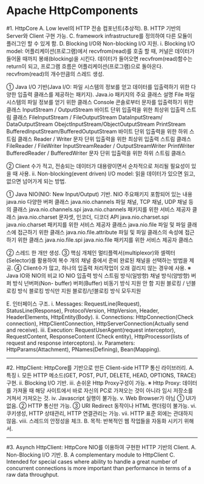 # Apache HttpComponents

#1.	HttpCore
A.	Low level의 HTTP 전송 컴포넌트(추상적).
B.	HTTP 기반의 Server와 Client 구현 가능.
C.	framework infrastructure를 정의하여 다른 모듈이 플러그인 할 수 있게 함.
D.	Blocking I/O와 Non-blocking I/O 지원.
	i.	Blocking I/O model: 어플리케이션(프로그램)에서 recvfrom(read)를 호출 할 때, 커널은 데이터가 들어올 때까지 봉쇄(blocking)을 시킨다. 데이터가 들어오면 recvfrom(read)함수는 return이 되고, 프로그램 흐름은 어플리케이션(프로그램)으로 돌아온다. recvfrom(read)의 개수만큼의 스레드 생성.
	
	
 
①	Java I/O 기반(Java I/O: 파일 시스템의 정보를 얻고 데이터를 입출력하기 위한 다양한 입출력 클래스를 제공하는 패키지).
Java.io 패키지의 주요 클래스	설명
File	파일 시스템의 파일 정보를 얻기 위한 클래스
Console	콘솔로부터 문자를 입출력하기 위한 클래스
InputStream / OutputStream	바이트 단위 입출력을 위한 최상위 입출력 스트림 클래스
FileInputStream / FileOutputStream
DataInputStream/ DataOutputStream
ObejctInputStream/ObjectOutputStream
PrintStream
BufferedInputStream/BufferedOutputStream	바이트 단위 입출력을 위한 하위 스트림 클래스
Reader / Writer	문자 단위 입출력을 위한 최상위 입출력 스트림 클래스
FileReader / FileWriter
InputStreamReader / OutputStreamWriter
PrintWriter
BufferedReader / BufferedWriter	문자 단위 입출력을 위한 하위 스트림 클래스

②	Client 수가 적고, 전송되는 데이터가 대용량이면서 순차적으로 처리될 필요성이 있을 때 사용.
ii.	Non-blocking(event driven) I/O model: 읽을 데이터가 있으면 읽고, 없으면 넘어가게 되는 방법. 
 
①	Java NIO(NIO: New Input/Output) 기반.
NIO 주요패키지	포함되어 있는 내용
java.nio	다양한 버퍼 클래스
java.nio.channels	파일 채널, TCP 채널, UDP 채널 등의 클래스
java.nio.channels.spi	java.nio.channels 패키지를 위한 서비스 제공자 클래스
java.nio.charset	문자셋, 인코더, 디코더 API
java.nio.charset.spi	java.nio.charset 패키지를 위한 서비스 제공자 클래스
java.nio.file	파일 및 파일 클래스에 접근하기 위한 클래스
java.nio.file.attribute	파일 및 파일 클래스의 속성에 접근하기 위한 클래스
java.nio.file.spi	java.nio.file 패키지를 위한 서비스 제공자 클래스

②	스레드 한 개만 생성.
③	핵심 개체인 멀티플렉서(multiplexor)와 셀렉터(Selector)를 활용하여 복수 개의 채널 중에서 준비 완료된 채널을 선택하는 방법을 제공.
④	Client수가 많고, 하나의 입출력 처리작업이 오래 걸리지 않는 경우에 사용.
※	Java IO와 NIO의 비교
	IO	NIO
입출력 방식	스트림 방식(일방향)	채널 방식(양방향)
버퍼 방식	넌버퍼(Non- buffer)	버퍼(Buffer)
비동기 방식	지원 안 함	지원
블로킹 / 넌블로킹 방식	블로킹 방식만 지원	블로킹/넌블로킹 방식 
모두지원
 
E.	인터페이스 구조.
i.	Messages: RequestLine(Request), StatusLine(Response), ProtocolVersion, HttpVersion, Header, HeaderElements, HttpEntity(Body).
ii.	Connections: HttpConnection(Check connection), HttpClientConnection, HttpServerConnection(Actually send and receive). 
iii.	Execution: RequestUserAgent(request interceptor), RequestContent, ResponseContent (Check entity), HttpProcessor(lists of request and response interceptors).
iv.	Parameters: HttpParams(Attachment), PNames(Defining), Bean(Mapping).

---------------------------------------------------------------------------------------------
#2.	HttpClient: HttpCore를 기반으로 만든 Client-side HTTP 통신 라이브러리.
A.	특징
i.	모든 HTTP 메소드(GET, POST, PUT, DELETE, HEAD, OPTIONS, TRACE) 구현.
ii.	Blocking I/O 기반.
iii.	손쉬운 Http Proxy구성이 가능.
※	Http Proxy: 데이터를 가져올 때 해당 사이트에서 바로 자신의 PC로 가져오는 것이 아니라 임시 저장소를 거쳐서 가져오는 것.
iv.	Javascript 실행이 불가능.
v.	Web Browser가 아님
①	UI가 없음.
②	HTTP 통신만 가능.
③	URI Redirect 동작이나 HTML 랜더링이 불가능.
vi.	쿠키생성, HTTP 상태관리, HTTP 연결관리는 가능.
vii.	HTTP 표준 외에는 관대하지 않음.
viii.	스레드의 안정성을 체크.
B.	목적: 반복적인 웹 작업들을 자동화 시키기 위해서.

-------------------------------------------------------------------------------------------
#3.	Asynch HttpClient: HttpCore NIO를 이용하여 구현한 HTTP 기반의 Client.
A.	Non-Blocking I/O 기반.
B.	A complementary module to HttpClient 
C.	Intended for special cases where ability to handle a great number of concurrent connections is more important than performance in terms of a raw data throughput.
